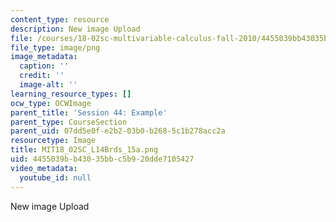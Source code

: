 ```yaml
---
content_type: resource
description: New image Upload
file: /courses/18-02sc-multivariable-calculus-fall-2010/4455039bb43035bbc5b920dde7105427_MIT18_02SC_L14Brds_15a.png
file_type: image/png
image_metadata:
  caption: ''
  credit: ''
  image-alt: ''
learning_resource_types: []
ocw_type: OCWImage
parent_title: 'Session 44: Example'
parent_type: CourseSection
parent_uid: 07dd5e0f-e2b2-03b0-b268-5c1b278acc2a
resourcetype: Image
title: MIT18_02SC_L14Brds_15a.png
uid: 4455039b-b430-35bb-c5b9-20dde7105427
video_metadata:
  youtube_id: null
---
```

New image Upload

